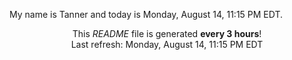 My name is Tanner and today is Monday, August 14, 11:15 PM EDT.

<p align="center">This <i>README</i> file is generated <b>every 3 hours</b>!</br>Last refresh: Monday, August 14, 11:15 PM EDT<br /></p>

